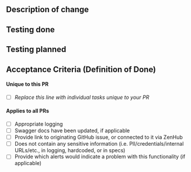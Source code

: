 ## Description of change
<!-- Please include a description of the change. What would a code reviewer, or a future dev, need to know about this PR in order to understand why this PR is necessary. This could include dependencies introduced, changes in behavior, pointers to more detailed documentation -->

## Testing done
<!-- Please describe testing done to verify the changes.  -->

## Testing planned
<!-- Please describe testing planned.  List any new/updated automated tests that will run in CI/CD pipelines.  -->

## Acceptance Criteria (Definition of Done)

#### Unique to this PR
<!-- This would be a good place to include feature flag check item and info, specific dashboards and instrumentation check item and info -->
- [ ] _Replace this line with individual tasks unique to your PR_

#### Applies to all PRs

- [ ] Appropriate logging
- [ ] Swagger docs have been updated, if applicable
- [ ] Provide link to originating GitHub issue, or connected to it via ZenHub
- [ ] Does not contain any sensitive information (i.e. PII/credentials/internal URLs/etc., in logging, hardcoded, or in specs)
- [ ] Provide which alerts would indicate a problem with this functionality (if applicable)
